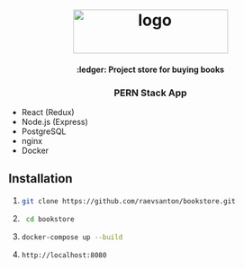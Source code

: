 <h1 align="center">
    <img width="275" height="78" src="https://user-images.githubusercontent.com/32206164/84589665-cf725680-ae38-11ea-828b-b20eada43eae.png" alt="logo">
</h1>

<h4 align="center">:ledger: Project store for buying books</h4>
<h3 align="center">PERN Stack App</h4>

- React (Redux)
- Node.js (Express)
- PostgreSQL
- nginx
- Docker

## Installation

1)  
    ```bash
    git clone https://github.com/raevsanton/bookstore.git
    ```
2. 
   ```bash
    cd bookstore
    ```
3.
    ```bash
    docker-compose up --build
    ```
4.  
    ```bash
    http://localhost:8080
    ```